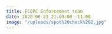 ```yaml
---
title: FCCPC Enforcement team
date: 2020-08-23 21:00:00 -11:00
image: "/uploads/spot%20check%202.jpg"
---
```


